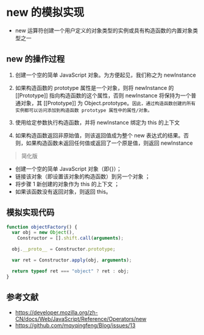 # new 的模拟实现

- new 运算符创建一个用户定义的对象类型的实例或具有构造函数的内置对象类型之一

## new 的操作过程

1. 创建一个空的简单 JavaScript 对象。为方便起见，我们称之为 newInstance

2. 如果构造函数的 prototype 属性是一个对象，则将 newInstance 的 [[Prototype]] 指向构造函数的这个属性，否则 newInstance 将保持为一个普通对象，其 [[Prototype]] 为 Object.prototype。`因此，通过构造函数创建的所有实例都可以访问添加到构造函数 prototype 属性中的属性/对象。`

3. 使用给定参数执行构造函数，并将 newInstance 绑定为 this 的上下文

4. 如果构造函数返回非原始值，则该返回值成为整个 new 表达式的结果。否则，如果构造函数未返回任何值或返回了一个原是值，则返回 newInstance

> 简化版

- 创建一个空的简单 JavaScript 对象（即{}）；
- 链接该对象（即设置该对象的构造函数）到另一个对象 ；
- 将步骤 1 新创建的对象作为 this 的上下文 ；
- 如果该函数没有返回对象，则返回 this。

## 模拟实现代码

```javascript
function objectFactory() {
  var obj = new Object(),
    Constructor = [].shift.call(arguments);

  obj.__proto__ = Constructor.prototype;

  var ret = Constructor.apply(obj, arguments);

  return typeof ret === "object" ? ret : obj;
}
```

## 参考文献

- https://developer.mozilla.org/zh-CN/docs/Web/JavaScript/Reference/Operators/new
- https://github.com/mqyqingfeng/Blog/issues/13
